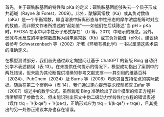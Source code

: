 首先，关于磺酰胺基团的特性和 pKa 的定义：磺酰胺基团能够失去一个质子形成共轭碱（Rayne 和 Forest，2009）。此外，酸解离常数（Ka）或其负对数值（pKa）是一个平衡常数，即当溶液中解离形态与中性形态的摩尔浓度相等时对应的数值，而非原文作者所描述的“起始值”——如他们在后续陈述“当 pH > pKa 时，PFOSA 在水中以中性分子形式存在”（Li 等，2011）中暗示的概念。另外，弱碱与水反应的平衡常数应称为碱电离常数（Kb）或其负对数值（pKb）。建议读者参考 Schwarzenbach 等（2002）所著《环境有机化学》一书以厘清这些术语的准确定义。

在模型测试部分，我们首先通过非定向提问让基于 ChatGPT 的新版 Bing 自动识别学术表述错误（表 13）。在未提供任何提示的情况下，模型成功指出了案例中的两处错误，但未能为其论断提供准确的参考文献支撑——其引用的维基百科（2024）、PubChem（2024）及 Burns 等（2008）均未包含支持论点的实际数据。随后在第二个案例中（表 14），我们通过定向提示要求模型核查 Zafar 等（2007）综述中的数学公式。虽然新版 Bing 准确给出了四个模型的修正方程并清晰解释了参数含义，但未能识别出原文中伪二级动力学线性化方程的错误表述（误作 t/q = 1/(k·qe²) + 1/(qe·t)，正确形式应为 t/q = 1/(k·qe²) + t/qe），且其提出的另一处修正建议本身也存在错误。
